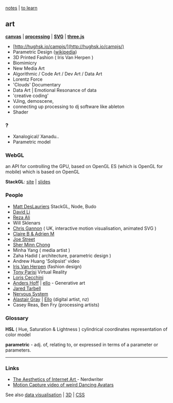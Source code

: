 [notes](notes.md) | [to learn](../toLearn.md)

## art
**[canvas](HTML/canvas.md)** | **[processing](processing.md)** | **[SVG](HTML/SVG.md)** | **[three.js](javascript/threejs.md)**


* [http://hughsk.io/campjs/](http://hughsk.io/campjs/)
* Parametric Design ([wikipedia](https://en.wikipedia.org/wiki/Parametric_design))
* 3D Printed Fashion ( Iris Van Herpen )
* Biomimicry
* New Media Art
* Algorithmic / Code Art / Dev Art / Data Art
* Lorentz Force
* 'Clouds' Documentary
* Data Art | Emotional Resonance of data
* 'creative coding'
* VJing, demoscene,
* connecting up processing to dj software like ableton
* Shader

### ?
- Xanalogical/ Xanadu..
- Parametric model

### WebGL
an API for controlling the GPU, based on OpenGL ES (which is OpenGL for mobile) which is based on OpenGL

**StackGL**:
[site](http://stack.gl/) | [slides](http://mikolalysenko.github.io/madjs-stackgl-slides/#/)

### People
- [Matt DesLauriers](http://mattdesl.com/) StackGL, Node, Budo
- [David Li](http://david.li/)
- [Reza Ali](http://www.syedrezaali.com/)
- Will Sklenars
- [Chris Gannon](https://gannon.tv/) ( UK, interactive motion visualisation, animated SVG )
- [Claire B & Adrien M](http://bit.ly/1WWk4RV)
- [Joe Street](http://bit.ly/1s1twrI)
- [Sher Minn Chong](https://piratefsh.github.io/)
- Minha Yang ( media artist )
- Zaha Hadid ( architecture, parametric design )
- Andrew Huang 'Solipsist' video
- [Iris Van Herpen](http://www.irisvanherpen.com/home) (fashion design)    
- [Tony Parisi](https://tonyparisi.wordpress.com/) Virtual Reality
- [Loris Cecchini](http://www.juxtapoz.com/news/loris-cecchini-s-wallwave-vibrations/)
- [Anders Hoff](http://inconvergent.net/) | [ello](https://ello.co/inconvergent) - Generative art
- [Jared Tarbell](http://www.complexification.net/gallery/)
- [Nervous System](http://n-e-r-v-o-u-s.com/)
- [Alastair Gray](http://alastair-gray.com/) | [Ello](https://ello.co/grayalas) (digital artist, nz)
- Casey Reas, Ben Fry (processing artists)

### Glossary

**HSL** ( Hue, Saturation & Lightness ) cylindrical coordinates representation of color model

**parametric** - adj. of, relating to, or expressed in terms of a parameter or parameters.

---

### Links
- [The Aesthetics of Internet Art ](https://www.youtube.com/watch?v=783hwpJTjlo) - Nerdwriter
- [Motion Capture video of weird Dancing Avatars](https://www.youtube.com/watch?v=gMuz30b77wE)

See also [data visualisation](dataVisualisation.md) | [3D](3D.md) | [CSS](CSS/CSS.md)

